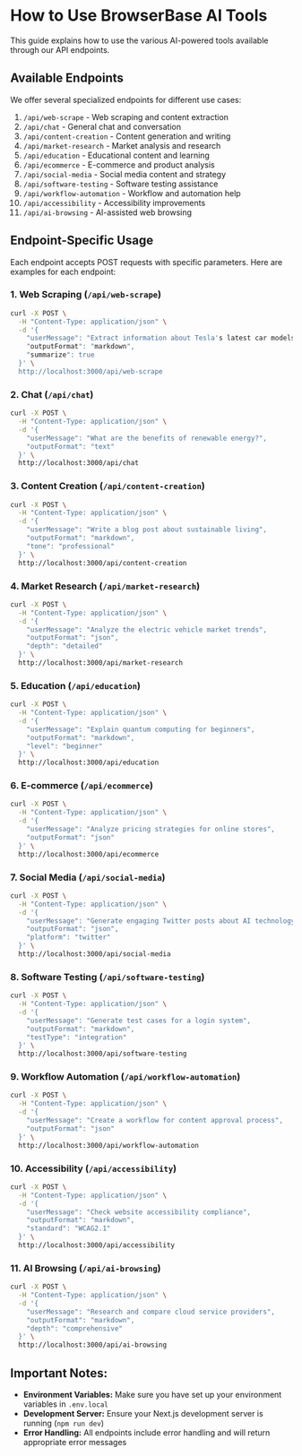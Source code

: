 # How to Use BrowserBase AI Tools

This guide explains how to use the various AI-powered tools available through our API endpoints.

## Available Endpoints

We offer several specialized endpoints for different use cases:

1. `/api/web-scrape` - Web scraping and content extraction
2. `/api/chat` - General chat and conversation
3. `/api/content-creation` - Content generation and writing
4. `/api/market-research` - Market analysis and research
5. `/api/education` - Educational content and learning
6. `/api/ecommerce` - E-commerce and product analysis
7. `/api/social-media` - Social media content and strategy
8. `/api/software-testing` - Software testing assistance
9. `/api/workflow-automation` - Workflow and automation help
10. `/api/accessibility` - Accessibility improvements
11. `/api/ai-browsing` - AI-assisted web browsing

## Endpoint-Specific Usage

Each endpoint accepts POST requests with specific parameters. Here are examples for each endpoint:

### 1. Web Scraping (`/api/web-scrape`)
```bash
curl -X POST \
  -H "Content-Type: application/json" \
  -d '{
    "userMessage": "Extract information about Tesla's latest car models",
    "outputFormat": "markdown",
    "summarize": true
  }' \
  http://localhost:3000/api/web-scrape
```

### 2. Chat (`/api/chat`)
```bash
curl -X POST \
  -H "Content-Type: application/json" \
  -d '{
    "userMessage": "What are the benefits of renewable energy?",
    "outputFormat": "text"
  }' \
  http://localhost:3000/api/chat
```

### 3. Content Creation (`/api/content-creation`)
```bash
curl -X POST \
  -H "Content-Type: application/json" \
  -d '{
    "userMessage": "Write a blog post about sustainable living",
    "outputFormat": "markdown",
    "tone": "professional"
  }' \
  http://localhost:3000/api/content-creation
```

### 4. Market Research (`/api/market-research`)
```bash
curl -X POST \
  -H "Content-Type: application/json" \
  -d '{
    "userMessage": "Analyze the electric vehicle market trends",
    "outputFormat": "json",
    "depth": "detailed"
  }' \
  http://localhost:3000/api/market-research
```

### 5. Education (`/api/education`)
```bash
curl -X POST \
  -H "Content-Type: application/json" \
  -d '{
    "userMessage": "Explain quantum computing for beginners",
    "outputFormat": "markdown",
    "level": "beginner"
  }' \
  http://localhost:3000/api/education
```

### 6. E-commerce (`/api/ecommerce`)
```bash
curl -X POST \
  -H "Content-Type: application/json" \
  -d '{
    "userMessage": "Analyze pricing strategies for online stores",
    "outputFormat": "json"
  }' \
  http://localhost:3000/api/ecommerce
```

### 7. Social Media (`/api/social-media`)
```bash
curl -X POST \
  -H "Content-Type: application/json" \
  -d '{
    "userMessage": "Generate engaging Twitter posts about AI technology",
    "outputFormat": "json",
    "platform": "twitter"
  }' \
  http://localhost:3000/api/social-media
```

### 8. Software Testing (`/api/software-testing`)
```bash
curl -X POST \
  -H "Content-Type: application/json" \
  -d '{
    "userMessage": "Generate test cases for a login system",
    "outputFormat": "markdown",
    "testType": "integration"
  }' \
  http://localhost:3000/api/software-testing
```

### 9. Workflow Automation (`/api/workflow-automation`)
```bash
curl -X POST \
  -H "Content-Type: application/json" \
  -d '{
    "userMessage": "Create a workflow for content approval process",
    "outputFormat": "json"
  }' \
  http://localhost:3000/api/workflow-automation
```

### 10. Accessibility (`/api/accessibility`)
```bash
curl -X POST \
  -H "Content-Type: application/json" \
  -d '{
    "userMessage": "Check website accessibility compliance",
    "outputFormat": "markdown",
    "standard": "WCAG2.1"
  }' \
  http://localhost:3000/api/accessibility
```

### 11. AI Browsing (`/api/ai-browsing`)
```bash
curl -X POST \
  -H "Content-Type: application/json" \
  -d '{
    "userMessage": "Research and compare cloud service providers",
    "outputFormat": "markdown",
    "depth": "comprehensive"
  }' \
  http://localhost:3000/api/ai-browsing
```

## Important Notes:

- **Environment Variables:** Make sure you have set up your environment variables in `.env.local`
- **Development Server:** Ensure your Next.js development server is running (`npm run dev`)
- **Error Handling:** All endpoints include error handling and will return appropriate error messages
